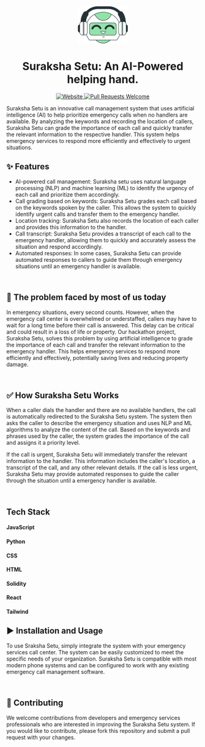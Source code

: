 <p align="center">
  <a href="#">
    <img alt = "Suraksha Setu Logo" src = "./res/favicon-png.png">
  </a>
</p>
<h1 align="center" >Suraksha Setu: An AI-Powered helping hand.</h1>
<p align="center">
  <a href="#">
    <img alt="Website" src="https://img.shields.io/badge/-website-blue">
  </a>
  <a href="http://makeapullrequest.com">
    <img alt="Pull Requests Welcome" src="https://img.shields.io/badge/PRs-welcome-brightgreen.svg?style=flat">
  </a>
  
</p>
Suraksha Setu is an innovative call management system that uses artificial intelligence (AI) to help prioritize emergency calls when no handlers are available. By analyzing the keywords and recording the location of callers, Suraksha Setu can grade the importance of each call and quickly transfer the relevant information to the respective handler. This system helps emergency services to respond more efficiently and effectively to urgent situations.

<br>

## ✨ Features

- AI-powered call management: Suraksha setu uses natural language processing (NLP) and machine learning (ML) to identify the urgency of each call and prioritize them accordingly.
- Call grading based on keywords: Suraksha Setu grades each call based on the keywords spoken by the caller. This allows the system to quickly identify urgent calls and transfer them to the emergency handler.
- Location tracking: Suraksha Setu also records the location of each caller and provides this information to the handler.
- Call transcript: Suraksha Setu provides a transcript of each call to the emergency handler, allowing them to quickly and accurately assess the situation and respond accordingly.
- Automated responses: In some cases, Suraksha Setu can provide automated responses to callers to guide them through emergency situations until an emergency handler is available.

<br>

## 🤔 The problem faced by most of us today

In emergency situations, every second counts. However, when the emergency call center is overwhelmed or understaffed, callers may have to wait for a long time before their call is answered. This delay can be critical and could result in a loss of life or property. Our hackathon project, Suraksha Setu, solves this problem by using artificial intelligence to grade the importance of each call and transfer the relevant information to the emergency handler. This helps emergency services to respond more efficiently and effectively, potentially saving lives and reducing property damage.

<br>

## ✅ How Suraksha Setu Works

When a caller dials the handler and there are no available handlers, the call is automatically redirected to the Suraksha Setu system. The system then asks the caller to describe the emergency situation and uses NLP and ML algorithms to analyze the content of the call. Based on the keywords and phrases used by the caller, the system grades the importance of the call and assigns it a priority level.

If the call is urgent, Suraksha Setu will immediately transfer the relevant information to the handler. This information includes the caller's location, a transcript of the call, and any other relevant details. If the call is less urgent, Suraksha Setu may provide automated responses to guide the caller through the situation until a emergency handler is available.

<br>

## Tech Stack
#### JavaScript
#### Python 
#### CSS
#### HTML 
#### Solidity
#### React
#### Tailwind

## ▶️ Installation and Usage
To use Sraksha Setu, simply integrate the system with your emergency services call center. The system can be easily customized to meet the specific needs of your organization. Suraksha Setu is compatible with most modern phone systems and can be configured to work with any existing emergency call management software.

<br>

## 🌱 Contributing
We welcome contributions from developers and emergency services professionals who are interested in improving the Suraksha Setu system. If you would like to contribute, please fork this repository and submit a pull request with your changes.





